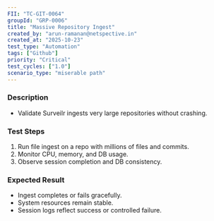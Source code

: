 ```yaml
---
FII: "TC-GIT-0064"
groupId: "GRP-0006"
title: "Massive Repository Ingest"
created_by: "arun-ramanan@netspective.in"
created_at: "2025-10-23"
test_type: "Automation"
tags: ["Github"]
priority: "Critical"
test_cycles: ["1.0"]
scenario_type: "miserable path"
---
```

### Description
- Validate Surveilr ingests very large repositories without crashing.

### Test Steps
1. Run file ingest on a repo with millions of files and commits.  
2. Monitor CPU, memory, and DB usage.  
3. Observe session completion and DB consistency.

### Expected Result
- Ingest completes or fails gracefully.  
- System resources remain stable.  
- Session logs reflect success or controlled failure.

